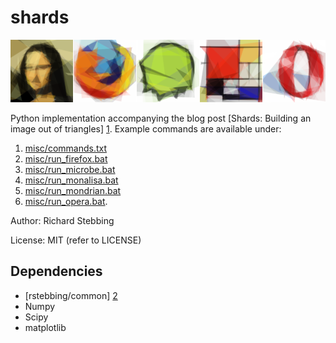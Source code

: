 shards
======

<p align="center">
  <img src="https://github.com/rstebbing/shards/raw/master/README.png" alt="Shards"/>
</p>

Python implementation accompanying the blog post [Shards: Building an image out of triangles] [1].
Example commands are available under:

1. [misc/commands.txt](misc/commands.txt)
2. [misc/run_firefox.bat](misc/run_firefox.bat)
3. [misc/run_microbe.bat](misc/run_microbe.bat)
4. [misc/run_monalisa.bat](misc/run_monalisa.bat)
5. [misc/run_mondrian.bat](misc/run_mondrian.bat)
6. [misc/run_opera.bat](misc/run_opera.bat).

Author: Richard Stebbing

License: MIT (refer to LICENSE)

Dependencies
------------
* [rstebbing/common] [2]
* Numpy
* Scipy
* matplotlib

[1]: http://whoateallthepy.blogspot.co.nz/2014/01/shards-building-image-out-of-triangles.html "Shards: Building an image out of triangles"
[2]: https://github.com/rstebbing/common
